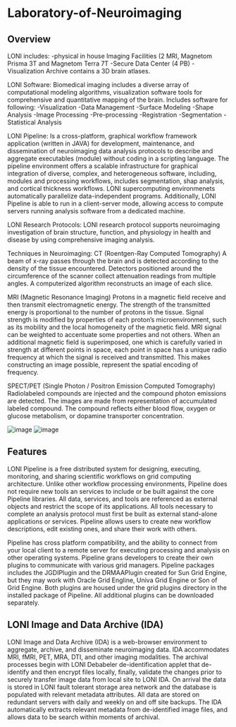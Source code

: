 # Laboratory-of-Neuroimaging

## Overview

LONI includes:
-physical in house Imaging Facilities (2 MRI, Magnetom Prisma 3T and Magnetom Terra 7T
-Secure Data Center (4 PB) 
-Visualization Archive contains a 3D brain atlases.

LONI Software:
Biomedical imaging includes a diverse array of computational modeling algorithms, visualization software tools for comprehensive and quantitative mapping of the brain. 
Includes software for following:
-Visualization
-Data Management
-Surface Modeling
-Shape Analysis
-Image Processing
-Pre-processing
-Registration
-Segmentation
-Statistical Analysis

LONI Pipeline:
Is a cross-platform, graphical workflow framework application (written in JAVA) for development, maintenance, and dissemination of neuroimaging data analysis protocols to describe and aggregate executables (module) without coding in a scripting language. The pipeline environment offers a scalable infrastructure for graphical integration of diverse, complex, and heterogeneous software, including, modules and processing workflows, includes segmentation, shap analysis, and cortical thickness workflows. LONI supercomputing environmenets automatically parallelize data-independent programs. Additionally, LONI Pipeline is able to run in a client-server mode, allowing access to compute servers running analysis software from a dedicated machine. 

LONI Research Protocols:
LONI research protocol supports neuroimaging investigation of brain structure, function, and physiology in health and disease by using comprehensive imaging analysis. 

Techniques in Neuroimaging:
CT (Roentgen-Ray Computed Tomography)
A beam of x-ray passes through the brain and is detected according to the density of the tissue encountered. Detectors positioned around the circumference of the scanner collect attenuation readings from multiple angles. A computerized algorithm reconstructs an image of each slice. 

MRI (Magnetic Resonance Imaging)
Protons in a magnetic field receive and then transmit electromagnetic energy. The strength of the transmitted energy is proportional to the number of protons in the tissue. Signal strength is modified by properties of each proton’s microenvironment, such as its mobility and the local homogeneity of the magnetic field. MRI signal can be weighted to accentuate some properties and not others. When an additional magnetic field is superimposed, one which is carefully varied in strength at different points in space, each point in space has a unique radio frequency at which the signal is received and transmitted. This makes constructing an image possible, represent the spatial encoding of frequency. 

SPECT/PET (Single Photon / Positron Emission Computed Tomography)
Radiolabeled compounds are injected and the compound photon emissions are detected. The images are made from representation of accumulated labeled compound. The compound reflects either blood flow, oxygen or glucose metabolism, or dopamine transporter concentration. 

![image](https://user-images.githubusercontent.com/28030045/53599874-d6a32180-3b6d-11e9-80f7-769812ce031f.png)
![image](https://user-images.githubusercontent.com/28030045/53599907-e3277a00-3b6d-11e9-8eb0-fc1146a362db.png)

## Features
LONI Pipeline is a free distributed system for designing, executing, monitoring, and sharing scientific workflows on grid computing architecture. Unlike other workflow processing environments, Pipeline does not require new tools an services to include or be built against the core Pipeline libraries. All data, services, and tools are referenced as external objects and restrict the scope of its applications. All tools necessary to complete an analysis protocol must first be built as external stand-alone applications or services. Pipeline allows users to create new workflow descriptions, edit existing ones, and share their work with others. 

Pipeline has cross platform compatibility, and the ability to connect from your local client to a remote server for executing processing and analysis on other operating systems. Pipeline grans developers to create their own plugins to communicate with various grid managers. Pipeline packages includes the JGDIPlugin and the DRMAAPlugin created for Sun Grid Engine, but they may work with Oracle Grid Engline, Univa Grid Engine or Son of Grid Engine. Both plugins are housed under the grid plugins directory in the installed package of Pipeline. All additional plugins can be downloaded separately. 

## LONI Image and Data Archive (IDA)
LONI Image and Data Archive (IDA) is a web-browser environment to aggregate, archive, and disseminate neuroimaging data. IDA accommodates MRI, fMRI, PET, MRA, DTI, and other imaging modalities. The archival processes begin with LONI Debabeler de-identification applet that de-identify and then encrypt files locally, finally, validate the changes prior to securely transfer image data from local site to LONI IDA. On arrival the data is stored in LONI fault tolerant storage area network and the database is populated with relevant metadata attributes.  All data are stored on redundant servers with daily and weekly on and off site backups.  The IDA automatically extracts relevant metadata from de-identified image files, and allows data to be search within moments of archival.
